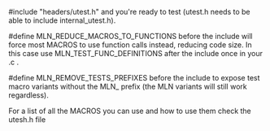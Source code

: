 #include "headers/utest.h" and you're ready to test (utest.h needs to be able to include internal_utest.h).

#define MLN_REDUCE_MACROS_TO_FUNCTIONS before the include will force most MACROS to use function calls instead, reducing code size. In this case use MLN_TEST_FUNC_DEFINITIONS after the include once in your .c .

#define MLN_REMOVE_TESTS_PREFIXES before the include to expose test macro variants without the MLN_ prefix (the MLN variants will still work regardless).

For a list of all the MACROS you can use and how to use them check the utesh.h file
